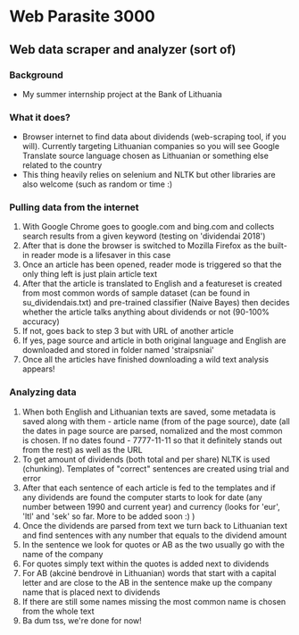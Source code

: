 # Web Parasite 3000

## Web data scraper and analyzer (sort of)

### Background
* My summer internship project at the Bank of Lithuania

### What it does?
* Browser internet to find data about dividends (web-scraping tool, if you will). Currently targeting Lithuanian companies so you will see Google Translate source language chosen as Lithuanian or something else related to the country
* This thing heavily relies on selenium and NLTK but other libraries are also welcome (such as random or time :)

### Pulling data from the internet
1. With Google Chrome goes to google.com and bing.com and collects search results from a given keyword (testing on 'dividendai 2018')
2. After that is done the browser is switched to Mozilla Firefox as the built-in reader mode is a lifesaver in this case
3. Once an article has been opened, reader mode is triggered so that the only thing left is just plain article text
4. After that the article is translated to English and a featureset is created from most common words of sample dataset (can be found in su_dividendais.txt) and pre-trained classifier (Naive Bayes) then decides whether the article talks anything about dividends or not (90-100% accuracy)
5. If not, goes back to step 3 but with URL of another article
5. If yes, page source and article in both original language and English are downloaded and stored in folder named 'straipsniai'
6. Once all the articles have finished downloading a wild text analysis appears!

### Analyzing data
1. When both English and Lithuanian texts are saved, some metadata is saved along with them - article name (from <head><title>Name</title><head> of the page source), date (all the dates in page source are parsed, nomalized and the most common is chosen. If no dates found - 7777-11-11 so that it definitely stands out from the rest) as well as the URL
2. To get amount of dividends (both total and per share) NLTK is used (chunking). Templates of "correct" sentences are created using trial and error
3. After that each sentence of each article is fed to the templates and if any dividends are found the computer starts to look for date (any number between 1990 and current year) and currency (looks for 'eur', 'ltl' and 'sek' so far. More to be added soon :) )
4. Once the dividends are parsed from text we turn back to Lithuanian text and find sentences with any number that equals to the dividend amount
5. In the sentence we look for quotes or AB as the two usually go with the name of the company
6. For quotes simply text within the quotes is added next to dividends
7. For AB (akcinė bendrovė in Lithuanian) words that start with a capital letter and are close to the AB in the sentence make up the company name that is placed next to dividends
8. If there are still some names missing the most common name is chosen from the whole text
9. Ba dum tss, we're done for now!
